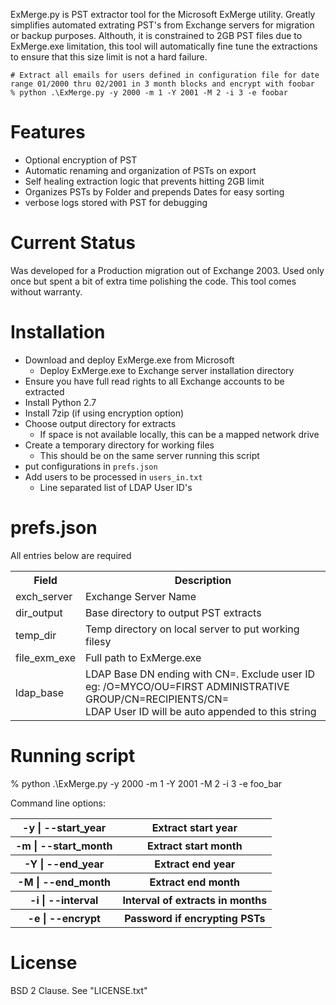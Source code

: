 ExMerge.py is PST extractor tool for the Microsoft ExMerge utility. Greatly simplifies automated extrating PST's from Exchange servers for migration or backup purposes. Althouth, it is constrained to 2GB PST files due to ExMerge.exe limitation, this tool will automatically fine tune the extractions to ensure that this size limit is not a hard failure.

    # Extract all emails for users defined in configuration file for date range 01/2000 thru 02/2001 in 3 month blocks and encrypt with foobar
    % python .\ExMerge.py -y 2000 -m 1 -Y 2001 -M 2 -i 3 -e foobar


# Features
- Optional encryption of PST
- Automatic renaming and organization of PSTs on export
- Self healing extraction logic that prevents hitting 2GB limit
- Organizes PSTs by Folder and prepends Dates for easy sorting
- verbose logs stored with PST for debugging

# Current Status
Was developed for a Production migration out of Exchange 2003. Used only once but spent a bit of extra time polishing the code. This tool comes without warranty.


# Installation
- Download and deploy ExMerge.exe from Microsoft
  - Deploy ExMerge.exe to Exchange server installation directory
- Ensure you have full read rights to all Exchange accounts to be extracted
- Install Python 2.7
- Install 7zip (if using encryption option)
- Choose output directory for extracts
  - If space is not available locally, this can be a mapped network drive
- Create a temporary directory for working files
  - This should be on the same server running this script
- put configurations in `prefs.json`
- Add users to be processed in `users_in.txt`
  - Line separated list of LDAP User ID's





# prefs.json
All entries below are required

<table>
<tr>
<th>Field</th>
<th>Description</th>
</tr><tr>
<td>exch_server</td>
<td>Exchange Server Name</td>
</tr><tr>
<td>dir_output</td>
<td>Base directory to output PST extracts</td>
</tr><tr>
<td>temp_dir</td>
<td>Temp directory on local server to put working filesy</td>
</tr><tr>
<td>file_exm_exe</td>
<td>Full path to ExMerge.exe</td>
</tr><tr>
<td>ldap_base</td>
<td>LDAP Base DN ending with CN=. Exclude user ID
<br> eg: /O=MYCO/OU=FIRST ADMINISTRATIVE GROUP/CN=RECIPIENTS/CN=
<br> LDAP User ID will be auto appended to this string</td>
</tr>
</table>


# Running script
% python .\ExMerge.py -y 2000 -m 1 -Y 2001 -M 2 -i 3 -e foo_bar

Command line options:
<table>
<tr>
<th>-y | --start_year</th>
<th>Extract start year</th>
</tr><tr>
<th>-m | --start_month</th>
<th>Extract start month</th>
</tr><tr>
<th>-Y | --end_year</th>
<th>Extract end year</th>
</tr><tr>
<th>-M | --end_month</th>
<th>Extract end month</th>
</tr><tr>
<th>-i | --interval</th>
<th>Interval of extracts in months</th>
</tr><tr>
<th>-e | --encrypt</th>
<th>Password if encrypting PSTs</th>
</tr>
</table>



# License

BSD 2 Clause. See "LICENSE.txt"
